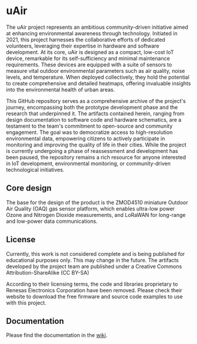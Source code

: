 # uAir

The uAir project represents an ambitious community-driven initiative aimed at enhancing environmental awareness through technology. Initiated in 2021, this project harnesses the collaborative efforts of dedicated volunteers, leveraging their expertise in hardware and software development. At its core, uAir is designed as a compact, low-cost IoT device, remarkable for its self-sufficiency and minimal maintenance requirements. These devices are equipped with a suite of sensors to measure vital outdoor environmental parameters such as air quality, noise levels, and temperature. When deployed collectively, they hold the potential to create comprehensive and detailed heatmaps, offering invaluable insights into the environmental health of urban areas.

This GitHub repository serves as a comprehensive archive of the project's journey, encompassing both the prototype development phase and the research that underpinned it. The artifacts contained herein, ranging from design documentation to software code and hardware schematics, are a testament to the team's commitment to open-source and community engagement. The goal was to democratize access to high-resolution environmental data, empowering citizens to actively participate in monitoring and improving the quality of life in their cities. While the project is currently undergoing a phase of reassessment and development has been paused, the repository remains a rich resource for anyone interested in IoT development, environmental monitoring, or community-driven technological initiatives.

## Core design

The base for the design of the product is the ZMOD4510 miniature Outdoor Air Quality (OAQ) gas sensor platform, which enables ultra-low power Ozone and Nitrogen Dioxide measurements, and LoRaWAN for long-range and low-power data communications.

## License

Currently, this work is not considered complete and is being published for educational purposes only. This may change in the future.
The artifacts developed by the project team are published under a Creative Commons Attribution-ShareAlike (CC BY-SA)

According to their licensing terms, the code and libraries proprietary to Renesas Electronics Corporation have been removed. Please check their website to download the free firmware and source code examples to use with this project.

## Documentation

Please find the documentation in the [wiki](https://github.com/portugal-online/mais/wiki).
